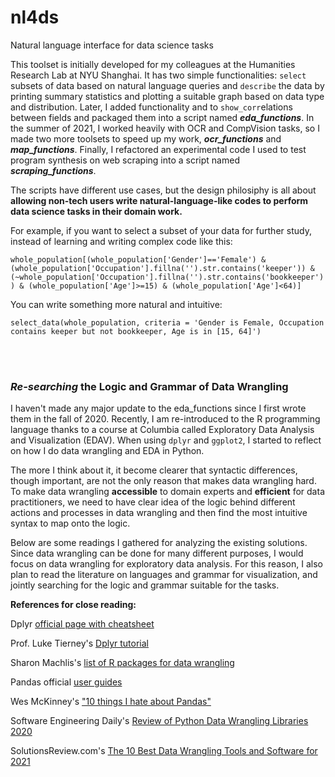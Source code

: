# nl4ds
Natural language interface for data science tasks

This toolset is initially developed for my colleagues at the Humanities Research Lab at NYU Shanghai. It has two simple functionalities: `select` subsets of data based on natural language queries and `describe` the data by printing summary statistics and plotting a suitable graph based on data type and distribution. Later, I added functionality and to `show_corr`elations between fields and packaged them into a script named ***eda_functions***. In the summer of 2021, I worked heavily with OCR and CompVision tasks, so I made two more toolsets to speed up my work, ***ocr_functions*** and ***map_functions***. Finally, I refactored an experimental code I used to test program synthesis on web scraping into a script named ***scraping_functions***.

The scripts have different use cases, but the design philosiphy is all about **allowing non-tech users write natural-language-like codes to perform data science tasks in their domain work.**

For example, if you want to select a subset of your data for further study, instead of learning and writing complex code like this:

`whole_population[(whole_population['Gender']=='Female') & (whole_population['Occupation'].fillna('').str.contains('keeper')) & (~whole_population['Occupation'].fillna('').str.contains('bookkeeper')) & (whole_population['Age']>=15) & (whole_population['Age']<64)]`

You can write something more natural and intuitive:

`select_data(whole_population, criteria = 'Gender is Female, Occupation contains keeper but not bookkeeper, Age is in [15, 64]')`

<br><br>

### *Re-searching* the Logic and Grammar of Data Wrangling

I haven't made any major update to the eda_functions since I first wrote them in the fall of 2020. Recently, I am re-introduced to the R programming language thanks to a course at Columbia called Exploratory Data Analysis and Visualization (EDAV). When using `dplyr` and `ggplot2`, I started to reflect on how I do data wrangling and EDA in Python. 

The more I think about it, it become clearer that syntactic differences, though important, are not the only reason that makes data wrangling hard. To make data wrangling **accessible** to domain experts and **efficient** for data practitioners, we need to have clear idea of the logic behind different actions and processes in data wrangling and then find the most intuitive syntax to map onto the logic. 

Below are some readings I gathered for analyzing the existing solutions. Since data wrangling can be done for many different purposes, I would focus on data wrangling for exploratory data analysis. For this reason, I also plan to read the literature on languages and grammar for visualization, and jointly searching for the logic and grammar suitable for the tasks.

**References for close reading:**

Dplyr [official page with cheatsheet](https://dplyr.tidyverse.org) 

Prof. Luke Tierney's [Dplyr tutorial](https://homepage.divms.uiowa.edu/~luke/classes/STAT4580/dplyr.html) 

Sharon Machlis's [list of R packages for data wrangling](https://www.computerworld.com/article/2921176/great-r-packages-for-data-import-wrangling-visualization.html)

Pandas official [user guides](https://pandas.pydata.org/docs/user_guide/index.html) 

Wes McKinney's ["10 things I hate about Pandas"](https://wesmckinney.com/blog/apache-arrow-pandas-internals/)

Software Engineering Daily's [Review of Python Data Wrangling Libraries 2020](https://softwareengineeringdaily.com/2020/08/26/in-with-the-new-python-plotting-and-data-wrangling-libraries/) 

SolutionsReview.com's [The 10 Best Data Wrangling Tools and Software for 2021](https://solutionsreview.com/data-integration/the-best-data-wrangling-tools-and-software/)